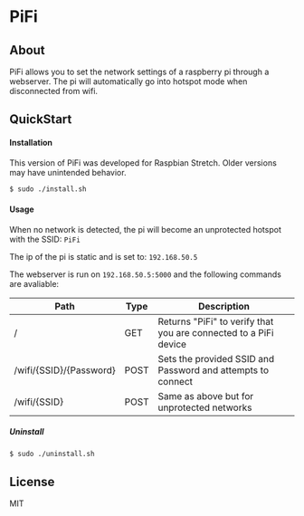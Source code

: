 # PiFi

## About 

PiFi allows you to set the network settings of a raspberry pi through a webserver.
The pi will automatically go into hotspot mode when disconnected from wifi.

## QuickStart

#### Installation

This version of PiFi was developed for Raspbian Stretch. Older versions may have unintended behavior.

```sh
$ sudo ./install.sh
```

#### Usage

When no network is detected, the pi will become an unprotected hotspot with the SSID: `PiFi`

The ip of the pi is static and is set to: `192.168.50.5`

The webserver is run on `192.168.50.5:5000` and the following commands are avaliable:

| Path  | Type | Description |
| ------------- | ------------- | ------------- |
| / | GET | Returns "PiFi" to verify that you are connected to a PiFi device|
| /wifi/{SSID}/{Password}  | POST | Sets the provided SSID and Password and attempts to connect |
| /wifi/{SSID}  | POST  | Same as above but for unprotected networks |


##### Uninstall

```sh
$ sudo ./uninstall.sh
```

License
----

MIT
